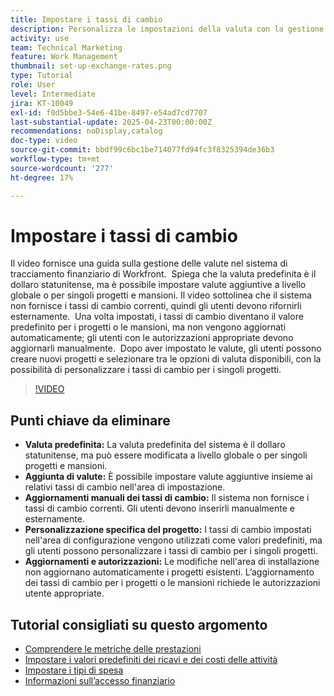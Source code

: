 ```yaml
---
title: Impostare i tassi di cambio
description: Personalizza le impostazioni della valuta con la gestione flessibile del tasso di cambio, la personalizzazione globale e a livello di progetto e le opzioni di input manuali per un tracciamento finanziario accurato.
activity: use
team: Technical Marketing
feature: Work Management
thumbnail: set-up-exchange-rates.png
type: Tutorial
role: User
level: Intermediate
jira: KT-10049
exl-id: f0d5bbe3-54e6-41be-8497-e54ad7cd7707
last-substantial-update: 2025-04-23T00:00:00Z
recommendations: noDisplay,catalog
doc-type: video
source-git-commit: bbdf99c6bc1be714077fd94fc3f8325394de36b3
workflow-type: tm+mt
source-wordcount: '277'
ht-degree: 17%

---
```


# Impostare i tassi di cambio

Il video fornisce una guida sulla gestione delle valute nel sistema di tracciamento finanziario di Workfront. &#x200B; Spiega che la valuta predefinita è il dollaro statunitense, ma è possibile impostare valute aggiuntive a livello globale o per singoli progetti e mansioni.
Il video sottolinea che il sistema non fornisce i tassi di cambio correnti, quindi gli utenti devono rifornirli esternamente. &#x200B; Una volta impostati, i tassi di cambio diventano il valore predefinito per i progetti o le mansioni, ma non vengono aggiornati automaticamente; gli utenti con le autorizzazioni appropriate devono aggiornarli manualmente. &#x200B; Dopo aver impostato le valute, gli utenti possono creare nuovi progetti e selezionare tra le opzioni di valuta disponibili, con la possibilità di personalizzare i tassi di cambio per i singoli progetti. &#x200B;

>[!VIDEO](https://video.tv.adobe.com/v/3457693/?quality=12&learn=on&enablevpops=1)

## Punti chiave da eliminare

* **Valuta predefinita:** La valuta predefinita del sistema è il dollaro statunitense, ma può essere modificata a livello globale o per singoli progetti e mansioni. &#x200B;
* **Aggiunta di valute:** È possibile impostare valute aggiuntive insieme ai relativi tassi di cambio nell&#39;area di impostazione. &#x200B;
* **Aggiornamenti manuali dei tassi di cambio:** Il sistema non fornisce i tassi di cambio correnti. Gli utenti devono inserirli manualmente e esternamente. &#x200B;
* **Personalizzazione specifica del progetto:** I tassi di cambio impostati nell&#39;area di configurazione vengono utilizzati come valori predefiniti, ma gli utenti possono personalizzare i tassi di cambio per i singoli progetti. &#x200B;
* **Aggiornamenti e autorizzazioni:** Le modifiche nell&#39;area di installazione non aggiornano automaticamente i progetti esistenti. L’aggiornamento dei tassi di cambio per i progetti o le mansioni richiede le autorizzazioni utente appropriate.

## Tutorial consigliati su questo argomento

* [Comprendere le metriche delle prestazioni](/help/manage-work/project-finances/understand-performance-metrics.md)
* [Impostare i valori predefiniti dei ricavi e dei costi delle attività](/help/manage-work/project-finances/set-up-task-revenue-and-cost-defaults.md)
* [Impostare i tipi di spesa](/help/manage-work/project-finances/set-up-expense-types.md)
* [Informazioni sull’accesso finanziario](/help/manage-work/project-finances/understand-financial-access.md)
